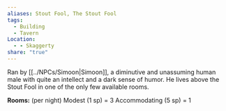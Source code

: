 ```yaml
---
aliases: Stout Fool, The Stout Fool
tags:
  - Building
  - Tavern
Location:
  - - Skaggerty
share: "true"
---
```


Ran by [[../NPCs/Simoon|Simoon]], a diminutive and unassuming human male with quite an intellect and a dark sense of humor. He lives above the Stout Fool in one of the only few available rooms.

**Rooms:** (per night)
Modest (1 sp) = 3
Accommodating (5 sp) = 1


